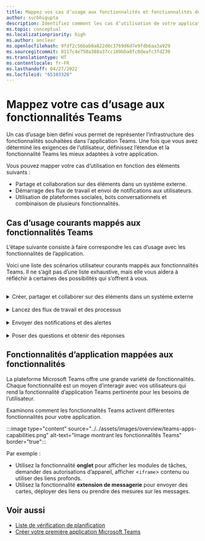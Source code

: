 ```yaml
---
title: Mappez vos cas d’usage aux fonctionnalités et fonctionnalités de l’application Teams
author: surbhigupta
description: Identifiez comment les cas d’utilisation de votre application peuvent fonctionner dans l’expérience Teams, les fonctionnalités et les fonctionnalités de l’application ; mappez les cas d’usage courants avec des fonctionnalités.
ms.topic: conceptual
ms.localizationpriority: high
ms.author: anclear
ms.openlocfilehash: 9fdf2c56bab0a822d0c3769d6d7e9fdb6aa3a929
ms.sourcegitcommit: 0117c4e750a388a37cc189bba8fc0deafc3fd230
ms.translationtype: HT
ms.contentlocale: fr-FR
ms.lasthandoff: 04/27/2022
ms.locfileid: "65103326"
---
```

# <a name="map-your-use-cases-to-teams-app-features"></a>Mappez votre cas d’usage aux fonctionnalités Teams

Un cas d’usage bien défini vous permet de représenter l’infrastructure des fonctionnalités souhaitées dans l’application Teams. Une fois que vous avez déterminé les exigences de l’utilisateur, définissez l’étendue et la fonctionnalité Teams les mieux adaptées à votre application.

Vous pouvez mapper votre cas d’utilisation en fonction des éléments suivants :

* Partage et collaboration sur des éléments dans un système externe.
* Démarrage des flux de travail et envoi de notifications aux utilisateurs.
* Utilisation de plateformes sociales, bots conversationnels et combinaison de plusieurs fonctionnalités.

## <a name="common-use-cases-mapped-to-teams-capabilities"></a>Cas d’usage courants mappés aux fonctionnalités Teams

L’étape suivante consiste à faire correspondre les cas d’usage avec les fonctionnalités de l’application.

Voici une liste des scénarios utilisateur courants mappés aux fonctionnalités Teams. Il ne s’agit pas d’une liste exhaustive, mais elle vous aidera à réfléchir à certaines des possibilités qui s’offrent à vous.
</br>
</br>
<details>
<summary>Créer, partager et collaborer sur des éléments dans un système externe</summary>

Applications pour interagir avec vos données

| **Si vous voulez...** | **Essayez ceci...** |
| --- | --- |
| Recherchez des systèmes externes et partagez les résultats sous forme de carte interactive. | Extensions de messagerie avec des commandes de recherche |
| Collectez des informations à insérer dans un magasin de données ou exécuter des recherches avancées. | Extensions de messagerie avec commandes d’action |
| Créez des expériences web incorporées pour afficher, utiliser et partager des données. | Onglets |
| Envoyez (push) des données et envoyez des données à partir du client Teams. | Connecteurs et webhooks|
| Formulaires modaux interactifs où que vous en ayez besoin pour collecter ou afficher des informations. | Modules de tâche |

</details>
</br>
<details>
<summary>Lancez des flux de travail et des processus</summary>

Un moyen rapide de démarrer un processus ou un flux de travail dans un système externe.

| **Si vous voulez...** | **Essayez ceci...** |
| --- | --- |
| Déclenchez des messages, ce qui permet à vos utilisateurs d’envoyer rapidement le contenu d’un message à vos services web. | Extensions de messagerie de commandes d’action |
| Ouvrez des messages à partir d’un onglet, d’un bot, ou d’une extension de messagerie pour collecter des informations avant de lancer un flux de travail. | Modules de tâche |
| Interagissez avec vos utilisateurs via du texte et des cartes enrichies. | Bots conversationnels |
| Un bon choix pour une interaction simple de va-et-vient quand vous n’avez pas besoin de créer un bot conversationnel entier. |  Webhooks sortants |

</details>
</br>
<details>
<summary>Envoyer des notifications et des alertes</summary>

Envoyez des notifications et des alertes asynchrones à vos utilisateurs dans Teams.

| **Si vous voulez...** | **Essayez ceci...** |
| --- | --- |
| Envoyez des messages proactifs à des groupes, des canaux ou des utilisateurs individuels. | Bots conversationnels |
| Autorisez un canal à s’abonner pour recevoir des messages. Un connecteur permet aux utilisateurs d’adapter l’abonnement à une page de configuration. | Connecteurs et webhooks entrants |

</details>
</br>
<details>
<summary>Poser des questions et obtenir des réponses</summary>

Communiquer avec vos utilisateurs et résoudre leurs requêtes

| **Si vous voulez...** | **Essayez ceci...** |
| --- | --- |
| Traitement en langage naturel, IA, Machine Learning et tous les mots à la mode. Utilisez un bot optimisé par le cloud intelligent pour connecter vos utilisateurs aux réponses dont ils ont besoin. | Bots conversationnels |
| Incorporez votre portail web existant dans Teams ou créez une version spécifique à Teams pour ajouter des fonctionnalités. | Onglets |

</details>

## <a name="app-capabilities-mapped-to-features"></a>Fonctionnalités d’application mappées aux fonctionnalités

La plateforme Microsoft Teams offre une grande variété de fonctionnalités. Chaque fonctionnalité est un moyen d’interagir avec vos utilisateurs qui rend la fonctionnalité d’application Teams pertinente pour les besoins de l’utilisateur.

Examinons comment les fonctionnalités Teams activent différentes fonctionnalités pour votre application.

:::image type="content" source="../../assets/images/overview/teams-apps-capabilities.png" alt-text="Image montrant les fonctionnalités Teams" border="true":::

Par exemple :

* Utilisez la fonctionnalité **onglet** pour afficher les modules de tâches, demander des autorisations d’appareil, afficher <`iframe`> contenu ou utiliser des liens profonds.
* Utilisez la fonctionnalité **extension de messagerie** pour envoyer des cartes, déployer des liens ou prendre des mesures sur les messages.

## <a name="see-also"></a>Voir aussi

* [Liste de vérification de planification](../design/planning-checklist.md)
* [Créer votre première application Microsoft Teams](../../get-started/get-started-overview.md)
